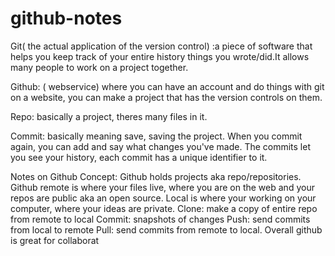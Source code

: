 # github-notes

Git( the actual application of the version control) :a piece of software that helps you keep track of your entire history things you wrote/did.It allows many people to work on a project together. 

Github: ( webservice) where you can have an account and do things with git on a website, you can make a project that has the version controls on them. 

Repo: basically a project, theres many files in it. 

Commit: basically meaning save, saving the project. When you commit again, you can add and say what changes you've made. The commits let you see your history, each commit has a unique identifier to it. 


Notes on Github Concept:
Github holds projects aka repo/repositories. 
Github remote is where your files live, where you are on the web and your repos are public aka an open source. 
Local is where your working on your computer, where your ideas are private. 
Clone: make a copy of entire repo from remote to local
Commit: snapshots of changes
Push: send commits from local to remote
Pull: send commits from remote to local. 
Overall github is great for collaborat
